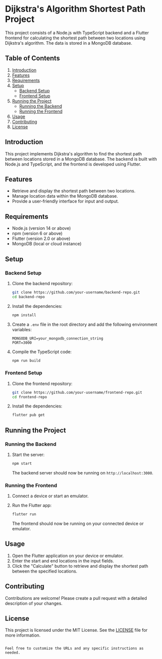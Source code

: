# Dijkstra's Algorithm Shortest Path Project

This project consists of a Node.js with TypeScript backend and a Flutter frontend for calculating the shortest path between two locations using Dijkstra's algorithm. The data is stored in a MongoDB database.

## Table of Contents

1. [Introduction](#introduction)
2. [Features](#features)
3. [Requirements](#requirements)
4. [Setup](#setup)
   - [Backend Setup](#backend-setup)
   - [Frontend Setup](#frontend-setup)
5. [Running the Project](#running-the-project)
   - [Running the Backend](#running-the-backend)
   - [Running the Frontend](#running-the-frontend)
6. [Usage](#usage)
7. [Contributing](#contributing)
8. [License](#license)

## Introduction

This project implements Dijkstra's algorithm to find the shortest path between locations stored in a MongoDB database. The backend is built with Node.js and TypeScript, and the frontend is developed using Flutter.

## Features

- Retrieve and display the shortest path between two locations.
- Manage location data within the MongoDB database.
- Provide a user-friendly interface for input and output.

## Requirements

- Node.js (version 14 or above)
- npm (version 6 or above)
- Flutter (version 2.0 or above)
- MongoDB (local or cloud instance)

## Setup

### Backend Setup

1. Clone the backend repository:

   ```bash
   git clone https://github.com/your-username/backend-repo.git
   cd backend-repo
   ```

2. Install the dependencies:

   ```bash
   npm install
   ```

3. Create a `.env` file in the root directory and add the following environment variables:

   ```env
   MONGODB_URI=your_mongodb_connection_string
   PORT=3000
   ```

4. Compile the TypeScript code:

   ```bash
   npm run build
   ```

### Frontend Setup

1. Clone the frontend repository:

   ```bash
   git clone https://github.com/your-username/frontend-repo.git
   cd frontend-repo
   ```

2. Install the dependencies:

   ```bash
   flutter pub get
   ```

## Running the Project

### Running the Backend

1. Start the server:

   ```bash
   npm start
   ```

   The backend server should now be running on `http://localhost:3000`.

### Running the Frontend

1. Connect a device or start an emulator.

2. Run the Flutter app:

   ```bash
   flutter run
   ```

   The frontend should now be running on your connected device or emulator.

## Usage

1. Open the Flutter application on your device or emulator.
2. Enter the start and end locations in the input fields.
3. Click the "Calculate" button to retrieve and display the shortest path between the specified locations.

## Contributing

Contributions are welcome! Please create a pull request with a detailed description of your changes.

## License

This project is licensed under the MIT License. See the [LICENSE](LICENSE) file for more information.
```

Feel free to customize the URLs and any specific instructions as needed.
